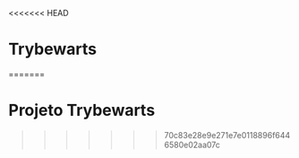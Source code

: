 <<<<<<< HEAD
# Trybewarts
=======
# Projeto Trybewarts
>>>>>>> 70c83e28e9e271e7e0118896f6446580e02aa07c
